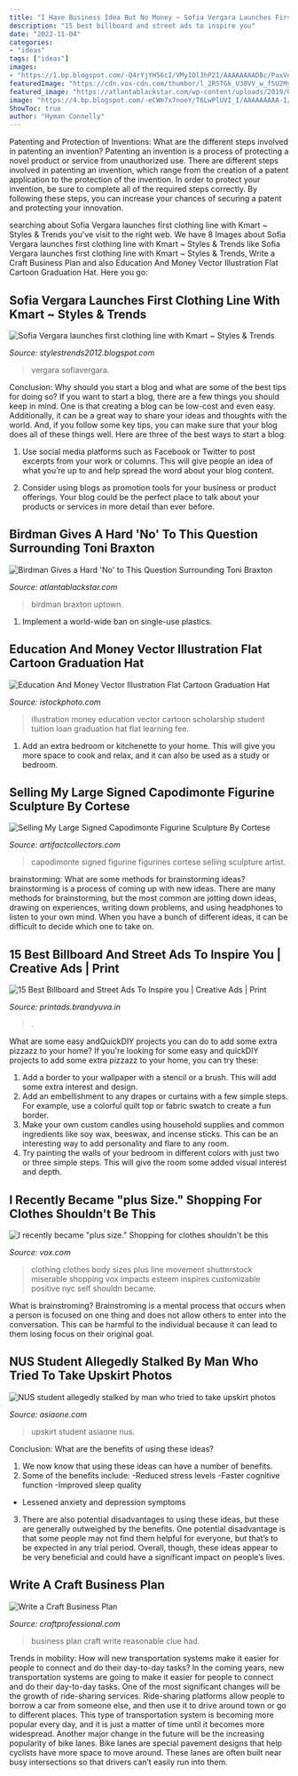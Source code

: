 ```yaml
---
title: "I Have Business Idea But No Money ~ Sofia Vergara Launches First Clothing Line With Kmart ~ Styles &amp; Trends"
description: "15 best billboard and street ads to inspire you"
date: "2022-11-04"
categories:
- "ideas"
tags: ["ideas"]
images:
- "https://1.bp.blogspot.com/-Q4rYjYH56cI/VMyIOl3hP2I/AAAAAAAADBc/PaxVd-iN4hg/s1600/creative-street-ads-25.jpg"
featuredImage: "https://cdn.vox-cdn.com/thumbor/l_2R5TGk_U30VV_w_f5U2My7zRs=/0x0:4896x3264/1200x800/filters:focal(2057x1241:2839x2023)/cdn.vox-cdn.com/uploads/chorus_image/image/50799357/shutterstock_141362632.0.jpg"
featured_image: "https://atlantablackstar.com/wp-content/uploads/2019/06/GettyImages-1157676178-scaled.jpg"
image: "https://4.bp.blogspot.com/-eCWm7x7noeY/T6LwPlUVI_I/AAAAAAAAA-I/j6bdrA4Ovco/s640/Sofia-Vergara-(2).jpg"
ShowToc: true
author: "Hyman Connelly"
---
```



Patenting and Protection of Inventions: What are the different steps involved in patenting an invention?
Patenting an invention is a process of protecting a novel product or service from unauthorized use. There are different steps involved in patenting an invention, which range from the creation of a patent application to the protection of the invention. In order to protect your invention, be sure to complete all of the required steps correctly. By following these steps, you can increase your chances of securing a patent and protecting your innovation.

	

		
searching about Sofia Vergara launches first clothing line with Kmart ~ Styles &amp; Trends you've visit to the right web. We have 8 Images about Sofia Vergara launches first clothing line with Kmart ~ Styles &amp; Trends like Sofia Vergara launches first clothing line with Kmart ~ Styles &amp; Trends, Write a Craft Business Plan and also Education And Money Vector Illustration Flat Cartoon Graduation Hat. Here you go:
		
    
## Sofia Vergara Launches First Clothing Line With Kmart ~ Styles &amp; Trends

<img loading=lazy src="https://4.bp.blogspot.com/-eCWm7x7noeY/T6LwPlUVI_I/AAAAAAAAA-I/j6bdrA4Ovco/s640/Sofia-Vergara-(2).jpg" onerror="this.onerror=null;this.src='https://tse4.mm.bing.net/th?id=OIP.ltbjLGvdPmFWACEGsG5pkQAAAA&amp;pid=15.1';" alt="Sofia Vergara launches first clothing line with Kmart ~ Styles &amp; Trends">

_Source: stylestrends2012.blogspot.com_

>vergara sofiavergara. 

	

Conclusion: Why should you start a blog and what are some of the best tips for doing so?
If you want to start a blog, there are a few things you should keep in mind. One is that creating a blog can be low-cost and even easy. Additionally, it can be a great way to share your ideas and thoughts with the world. And, if you follow some key tips, you can make sure that your blog does all of these things well. Here are three of the best ways to start a blog:
1. Use social media platforms such as Facebook or Twitter to post excerpts from your work or columns. This will give people an idea of what you’re up to and help spread the word about your blog content.

2. Consider using blogs as promotion tools for your business or product offerings. Your blog could be the perfect place to talk about your products or services in more detail than ever before.

    
## Birdman Gives A Hard &#039;No&#039; To This Question Surrounding Toni Braxton

<img loading=lazy src="https://atlantablackstar.com/wp-content/uploads/2019/06/GettyImages-1157676178-scaled.jpg" onerror="this.onerror=null;this.src='https://tse4.mm.bing.net/th?id=OIP.-8fqI8H1dyNfSUiq0SAZNAHaE8&amp;pid=15.1';" alt="Birdman Gives a Hard &#039;No&#039; to This Question Surrounding Toni Braxton">

_Source: atlantablackstar.com_

>birdman braxton uptown. 

	

1. Implement a world-wide ban on single-use plastics.

    
## Education And Money Vector Illustration Flat Cartoon Graduation Hat

<img loading=lazy src="https://media.istockphoto.com/vectors/education-and-money-vector-illustration-flat-cartoon-graduation-hat-vector-id935650042?k=6&amp;m=935650042&amp;s=170667a&amp;w=0&amp;h=DVJYpZ3bIwsa4xDq3MZPNKByhRHO5Z5PBoYxPuHf-aE=" onerror="this.onerror=null;this.src='https://tse2.mm.bing.net/th?id=OIP.1O4KZOrk6mP4LsSL3S1oCwHaE8&amp;pid=15.1';" alt="Education And Money Vector Illustration Flat Cartoon Graduation Hat">

_Source: istockphoto.com_

>illustration money education vector cartoon scholarship student tuition loan graduation hat flat learning fee. 

	

1. Add an extra bedroom or kitchenette to your home. This will give you more space to cook and relax, and it can also be used as a study or bedroom. 

    
## Selling My Large Signed Capodimonte Figurine Sculpture By Cortese

<img loading=lazy src="https://d29jd5m3t61t9.cloudfront.net/artifactcollectors.com/images/fbfiles/images/rps20180520_221125-2ylwn0jylq_v_1526869084.jpg" onerror="this.onerror=null;this.src='https://tse2.mm.bing.net/th?id=OIP.pL7qFs-BF79vVFQdKm3OOAHaJ4&amp;pid=15.1';" alt="Selling My Large Signed Capodimonte Figurine Sculpture By Cortese">

_Source: artifactcollectors.com_

>capodimonte signed figurine figurines cortese selling sculpture artist. 

	

brainstorming: What are some methods for brainstorming ideas?
brainstorming is a process of coming up with new ideas. There are many methods for brainstorming, but the most common are jotting down ideas, drawing on experiences, writing down problems, and using headphones to listen to your own mind. When you have a bunch of different ideas, it can be difficult to decide which one to take on.

    
## 15 Best Billboard And Street Ads To Inspire You | Creative Ads | Print

<img loading=lazy src="https://1.bp.blogspot.com/-Q4rYjYH56cI/VMyIOl3hP2I/AAAAAAAADBc/PaxVd-iN4hg/s1600/creative-street-ads-25.jpg" onerror="this.onerror=null;this.src='https://tse2.mm.bing.net/th?id=OIP.9bxzyYc8IM-kzM1stnhP9wHaOT&amp;pid=15.1';" alt="15 Best Billboard and Street Ads To Inspire you | Creative Ads | Print">

_Source: printads.brandyuva.in_

>. 

	

What are some easy andQuickDIY projects you can do to add some extra pizzazz to your home?
If you're looking for some easy and quickDIY projects to add some extra pizzazz to your home, you can try these:
1. Add a border to your wallpaper with a stencil or a brush. This will add some extra interest and design.
2. Add an embellishment to any drapes or curtains with a few simple steps. For example, use a colorful quilt top or fabric swatch to create a fun border.
3. Make your own custom candles using household supplies and common ingredients like soy wax, beeswax, and incense sticks. This can be an interesting way to add personality and flare to any room.
4. Try painting the walls of your bedroom in different colors with just two or three simple steps. This will give the room some added visual interest and depth.

    
## I Recently Became &quot;plus Size.&quot; Shopping For Clothes Shouldn&#039;t Be This

<img loading=lazy src="https://cdn.vox-cdn.com/thumbor/l_2R5TGk_U30VV_w_f5U2My7zRs=/0x0:4896x3264/1200x800/filters:focal(2057x1241:2839x2023)/cdn.vox-cdn.com/uploads/chorus_image/image/50799357/shutterstock_141362632.0.jpg" onerror="this.onerror=null;this.src='https://tse4.mm.bing.net/th?id=OIP.JcLgxwUWwZHqtboQA5uGFAHaE8&amp;pid=15.1';" alt="I recently became &quot;plus size.&quot; Shopping for clothes shouldn&#039;t be this">

_Source: vox.com_

>clothing clothes body sizes plus line movement shutterstock miserable shopping vox impacts esteem inspires customizable positive nyc self shouldn became. 

	

What is brainstroming? Brainstroming is a mental process that occurs when a person is focused on one thing and does not allow others to enter into the conversation. This can be harmful to the individual because it can lead to them losing focus on their original goal.

    
## NUS Student Allegedly Stalked By Man Who Tried To Take Upskirt Photos

<img loading=lazy src="https://www.asiaone.com/sites/default/files/styles/a1_og_image/public/original_images/Oct2019/111019_NUS_upskirt_twitter.jpg?itok=htTkmwgf" onerror="this.onerror=null;this.src='https://tse4.mm.bing.net/th?id=OIP.oJ_Na39JgDH3bSo_A3GiIwHaE8&amp;pid=15.1';" alt="NUS student allegedly stalked by man who tried to take upskirt photos">

_Source: asiaone.com_

>upskirt student asiaone nus. 

	

Conclusion: What are the benefits of using these ideas?
1. We now know that using these ideas can have a number of benefits.
2. Some of the benefits include: 
-Reduced stress levels 
-Faster cognitive function 
-Improved sleep quality 
- Lessened anxiety and depression symptoms 
3. There are also potential disadvantages to using these ideas, but these are generally outweighed by the benefits. One potential disadvantage is that some people may not find them helpful for everyone, but that’s to be expected in any trial period. Overall, though, these ideas appear to be very beneficial and could have a significant impact on people’s lives.

    
## Write A Craft Business Plan

<img loading=lazy src="https://www.craftprofessional.com/images/craft-business-plan-pt.jpg" onerror="this.onerror=null;this.src='https://tse3.mm.bing.net/th?id=OIP.8O-IOhd30HUB86-7Zc1KmwHaLH&amp;pid=15.1';" alt="Write a Craft Business Plan">

_Source: craftprofessional.com_

>business plan craft write reasonable clue had. 

	

Trends in mobility: How will new transportation systems make it easier for people to connect and do their day-to-day tasks?
In the coming years, new transportation systems are going to make it easier for people to connect and do their day-to-day tasks. One of the most significant changes will be the growth of ride-sharing services. Ride-sharing platforms allow people to borrow a car from someone else, and then use it to drive around town or go to different places. This type of transportation system is becoming more popular every day, and it is just a matter of time until it becomes more widespread.
Another major change in the future will be the increasing popularity of bike lanes. Bike lanes are special pavement designs that help cyclists have more space to move around. These lanes are often built near busy intersections so that drivers can’t easily run into them.

